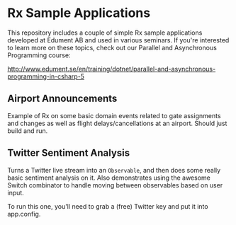 # Rx Sample Applications

This repository includes a couple of simple Rx sample applications developed
at Edument AB and used in various seminars. If you're interested to learn more
on these topics, check out our Parallel and Asynchronous Programming course:

http://www.edument.se/en/training/dotnet/parallel-and-asynchronous-programming-in-csharp-5

## Airport Announcements

Example of Rx on some basic domain events related to gate assignments and
changes as well as flight delays/cancellations at an airport. Should just
build and run.

## Twitter Sentiment Analysis

Turns a Twitter live stream into an `Observable`, and then does some really
basic sentiment analysis on it. Also demonstrates using the awesome Switch
combinator to handle moving between observables based on user input.

To run this one, you'll need to grab a (free) Twitter key and put it into
app.config.
